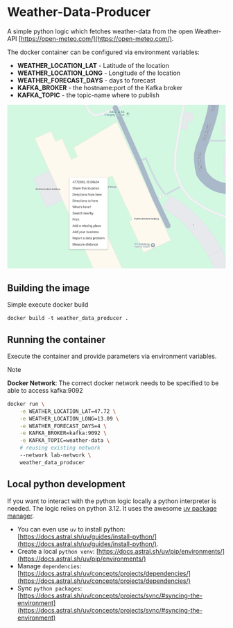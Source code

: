 # Weather-Data-Producer
A simple python logic which fetches weather-data from the open Weather-API [https://open-meteo.com/](https://open-meteo.com/).

The docker container can be configured via environment variables:

- **WEATHER_LOCATION_LAT**  - Latitude of the location
- **WEATHER_LOCATION_LONG**  - Longitude of the location
- **WEATHER_FORECAST_DAYS**  - days to forecast
- **KAFKA_BROKER**  - the hostname:port of the Kafka broker
- **KAFKA_TOPIC**  - the topic-name where to publish

![FH location](.assets/fh_location.png)

## Building the image
Simple execute docker build

```
docker build -t weather_data_producer .
```

## Running the container
Execute the container and provide parameters via environment variables.

> [!NOTE]  
> **Docker Network**: The correct docker network needs to be specified to be able to access kafka:9092

```bash
docker run \
    -e WEATHER_LOCATION_LAT=47.72 \
    -e WEATHER_LOCATION_LONG=13.09 \
    -e WEATHER_FORECAST_DAYS=4 \
    -e KAFKA_BROKER=kafka:9092 \
    -e KAFKA_TOPIC=weather-data \
    # reusing existing network
    --network lab-network \
    weather_data_producer
```

## Local python development
If you want to interact with the python logic locally a python interpreter is needed. The logic relies on python 3.12. It uses the awesome [uv package manager](https://docs.astral.sh/uv/).

- You can even use `uv` to install python: [https://docs.astral.sh/uv/guides/install-python/](https://docs.astral.sh/uv/guides/install-python/).
- Create a local `python venv`: [https://docs.astral.sh/uv/pip/environments/](https://docs.astral.sh/uv/pip/environments/)
- Manage `dependencies`: [https://docs.astral.sh/uv/concepts/projects/dependencies/](https://docs.astral.sh/uv/concepts/projects/dependencies/)
- Sync `python packages`: [https://docs.astral.sh/uv/concepts/projects/sync/#syncing-the-environment](https://docs.astral.sh/uv/concepts/projects/sync/#syncing-the-environment)